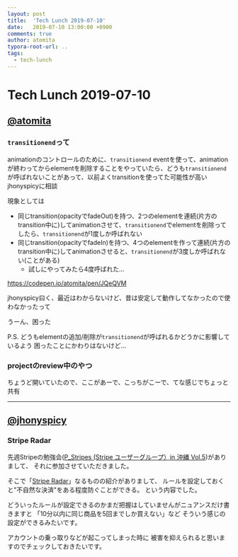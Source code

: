 ```yaml
---
layout: post
title:  'Tech Lunch 2019-07-10'
date:   2019-07-10 13:00:00 +0900
comments: true
author: atomita
typora-root-url: ..
tags:
  - tech-lunch
---
```


# Tech Lunch 2019-07-10

## [@atomita](https://github.com/atomita)

### `transitionend`って

animationのコントロールのために、`transitionend` eventを使って、animationが終わってからelementを削除することをやっていたら、どうも`transitionend`が呼ばれないことがあって、以前よくtransitionを使ってた可能性が高いjhonyspicyに相談

現象としては

- 同じtransition(opacityでfadeOut)を持つ、2つのelementを連続(片方のtransition中に)してanimationさせて、`transitionend`でelementを削除ってしたら、`transitionend`が1度しか呼ばれない
- 同じtransition(opacityでfadeIn)を持つ、4つのelementを作って連続(片方のtransition中に)してanimationさせると、`transitionend`が3度しか呼ばれない(ことがある)
  - 試しにやってみたら4度呼ばれた...

https://codepen.io/atomita/pen/JQeQVM

jhonyspicy曰く、最近はわからないけど、昔は安定して動作してなかったので使わなかったって

うーん、困った


P.S.
どうもelementの追加/削除が`transitionend`が呼ばれるかどうかに影響しているよう
困ったことにかわりはないけど...

### projectのreview中のやつ

ちょうど開いていたので、ここがあーで、こっちがこーで、てな感じでちょっと共有

----

## [@jhonyspicy](https://github.com/jhonyspicy)

### Stripe Radar
先週Stripeの勉強会([P_Stripes (Stripe ユーザーグループ）in 沖縄 Vol.5](https://eventregist.com/e/JP_Stripes_OKA5))がありまして、
それに参加させていただきました。

そこで「[Stripe Radar](https://stripe.com/ja-us/radar)」なるものの紹介がありまして、
ルールを設定しておくと"不自然な決済"をある程度防ぐことができる。
という内容でした。

どういったルールが設定できるのかまだ把握はしていませんがニュアンスだけ書きますと
「10分以内に同じ商品を5回までしか買えない」など
そういう感じの設定ができるみたいです。

アカウントの乗っ取りなどが起こってしまった時に
被害を抑えられると思いますのでチェックしておきたいです。
